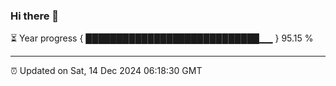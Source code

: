 ### Hi there 👋

⏳ Year progress { ████████████████████████████▁▁ } 95.15 %

---

⏰ Updated on Sat, 14 Dec 2024 06:18:30 GMT
